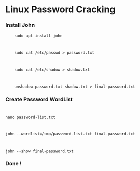 # Linux Password Cracking

### Install John

        sudo apt install john

#
        sudo cat /etc/passwd > password.txt
#
        sudo cat /etc/shadow > shadow.txt
#
        unshadow password.txt shadow.txt > final-password.txt

### Create Password WordList

#
    nano password-list.txt
#
    john --wordlist=/tmp/password-list.txt final-password.txt 
#
    john --show final-password.txt 

### Done !
